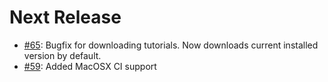 
# Next Release

- [#65](https://github.com/iiasa/message_ix/pull/65): Bugfix for downloading tutorials. Now downloads current installed version by default.
- [#59](https://github.com/iiasa/message_ix/pull/59): Added MacOSX CI support
